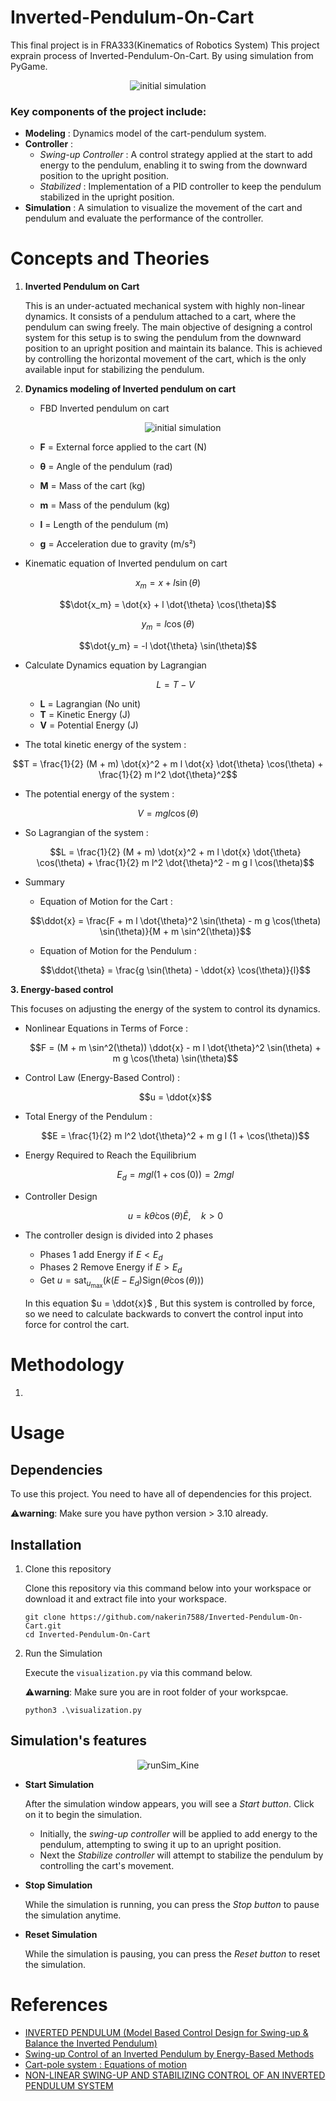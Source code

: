 # Inverted-Pendulum-On-Cart
This final project is in FRA333(Kinematics of Robotics System) This project exprain process of Inverted-Pendulum-On-Cart. By using simulation from PyGame.

<p align="center"><img src="Images/init_simulation.png" alt="initial simulation" /></p>

### Key components of the project include:
- **Modeling** : Dynamics model of the cart-pendulum system.
- **Controller** : 
    - *Swing-up Controller* : A control strategy applied at the start to add energy to the pendulum, enabling it to swing from the downward position to the upright position.
    - *Stabilized* : Implementation of a PID controller to keep the pendulum stabilized in the upright position.
- **Simulation** : A simulation to visualize the movement of the cart and pendulum and evaluate the performance of the controller.

# Concepts and Theories

1. **Inverted Pendulum on Cart**

    This is an under-actuated mechanical system with highly non-linear dynamics. It consists of a pendulum attached to a cart, where the pendulum can swing freely. The main objective of designing a control system for this setup is to swing the pendulum from the downward position to an upright position and maintain its balance. This is achieved by controlling the horizontal movement of the cart, which is the only available input for stabilizing the pendulum.

2. **Dynamics modeling of Inverted pendulum on cart**
    - FBD Inverted pendulum on cart

        <p align="center"><img src="Images/Dynamics-model.png" alt="initial simulation" /></p>

    - **F** = External force applied to the cart (N)
    - **θ** = Angle of the pendulum (rad)
    - **M** = Mass of the cart (kg)
    - **m** = Mass of the pendulum (kg)
    - **l** = Length of the pendulum (m)
    - **g** = Acceleration due to gravity (m/s²)


-  Kinematic equation of Inverted pendulum on cart

$$x_m = x + l \sin(\theta)$$

$$\dot{x_m} = \dot{x} + l \dot{\theta} \cos(\theta)$$

$$y_m = l \cos(\theta)$$

$$\dot{y_m} = -l \dot{\theta} \sin(\theta)$$

- Calculate Dynamics equation by Lagrangian

    $$L = T - V$$

    - **L** = Lagrangian (No unit)
    - **T** = Kinetic Energy (J)
    - **V** = Potential Energy (J)

- The total kinetic energy of the system :

$$T = \frac{1}{2} (M + m) \dot{x}^2 + m l \dot{x} \dot{\theta} \cos(\theta) + \frac{1}{2} m l^2 \dot{\theta}^2$$

- The potential energy of the system :
    
$$V = m g l \cos(\theta)$$

- So Lagrangian of the system :
    
    $$L = \frac{1}{2} (M + m) \dot{x}^2 + m l \dot{x} \dot{\theta} \cos(\theta) + \frac{1}{2} m l^2 \dot{\theta}^2 - m g l \cos(\theta)$$

- Summary 
    - Equation of Motion for the Cart :
    
    $$\ddot{x} = \frac{F + m l \dot{\theta}^2 \sin(\theta) - m g \cos(\theta) \sin(\theta)}{M + m \sin^2(\theta)}$$

    - Equation of Motion for the Pendulum :
    
    $$\ddot{\theta} = \frac{g \sin(\theta) - \ddot{x} \cos(\theta)}{l}$$

**3. Energy-based control**

This focuses on adjusting the energy of the system to control its dynamics.
- Nonlinear Equations in Terms of Force :
    
    $$F = (M + m \sin^2(\theta)) \ddot{x} - m l \dot{\theta}^2 \sin(\theta) + m g \cos(\theta) \sin(\theta)$$

- Control Law (Energy-Based Control) :
    
    $$u = \ddot{x}$$

- Total Energy of the Pendulum :
    
    $$E = \frac{1}{2} m l^2 \dot{\theta}^2 + m g l (1 + \cos(\theta))$$

- Energy Required to Reach the Equilibrium
    
    $$E_d = m g l (1 + \cos(0)) = 2 m g l$$

- Controller Design
    
    $$u = k \dot{\theta} \cos(\theta) \tilde{E}, \quad k > 0$$

- The controller design is divided into 2 phases
    - Phases 1 add Energy if $E<E_d$
    - Phases 2 Remove Energy if $E>E_d$
    - Get $u = \text{sat}_{u_{\text{max}}} \left( k(E - E_d) \text{Sign}(\dot{\theta} \cos(\theta)) \right)$

    In this equation $u = \ddot{x}$ , But this system is controlled by force, so we need to calculate backwards to convert the control input into force for control the cart.

# Methodology
1. 

# Usage

## Dependencies
To use this project. You need to have all of dependencies for this project.

⚠️**warning**: Make sure you have python version > 3.10 already.

## Installation

1. Clone this repository

    Clone this repository via this command below into your workspace or download it and extract file into your workspace.

    ```
    git clone https://github.com/nakerin7588/Inverted-Pendulum-On-Cart.git
    cd Inverted-Pendulum-On-Cart
    ```

2. Run the Simulation

    Execute the `visualization.py` via this command below.

    ⚠️**warning**: Make sure you are in root folder of your workspcae.

    ```
    python3 .\visualization.py
    ```

## Simulation's features

<div align="center">
  <img src="Images/runSim_Kine.gif" alt="runSim_Kine" />
</div>

* **Start Simulation**
    
    After the simulation window appears, you will see a *Start button*. Click on it to begin the simulation.
    - Initially, the *swing-up controller* will be applied to add energy to the pendulum, attempting to swing it up to an upright position.
    - Next the *Stabilize controller* will attempt to stabilize the pendulum by controlling the cart's movement.

* **Stop Simulation**
    
    While the simulation is running, you can press the *Stop button* to pause the simulation anytime.

* **Reset Simulation**
    
    While the simulation is pausing, you can press the *Reset button* to reset the simulation.

# References

- [INVERTED PENDULUM (Model Based Control Design for Swing-up & Balance the Inverted Pendulum)](https://drive.google.com/file/d/1W2v3wKXBVW4FohB33kTv8iBEiOFgoS8d/view)
- [Swing-up Control of an Inverted Pendulum by Energy-Based Methods](https://www.researchgate.net/publication/3811174_Swing-up_Control_of_an_Inverted_Pendulum_by_Energy-Based_Methods)
- [Cart-pole system : Equations of motion](https://courses.ece.ucsb.edu/ECE594/594D_W10Byl/hw/cartpole_eom.pdf)
- [NON-LINEAR SWING-UP AND STABILIZING CONTROL OF AN INVERTED PENDULUM SYSTEM](https://ieeer8.org/wp-content/uploads/downloads/2011/12/bugeja.pdf)